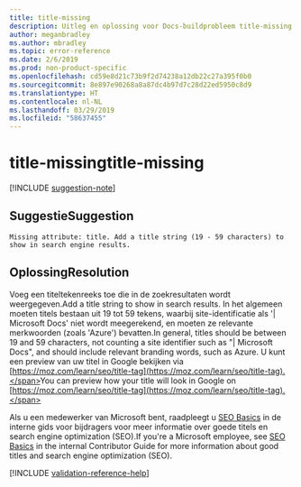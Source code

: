 ```yaml
---
title: title-missing
description: Uitleg en oplossing voor Docs-buildprobleem title-missing
author: meganbradley
ms.author: mbradley
ms.topic: error-reference
ms.date: 2/6/2019
ms.prod: non-product-specific
ms.openlocfilehash: cd59e8d21c73b9f2d74238a12db22c27a395f0b0
ms.sourcegitcommit: 8e897e90268a8a87dc4b97d7c28d22ed5950c8d9
ms.translationtype: HT
ms.contentlocale: nl-NL
ms.lasthandoff: 03/29/2019
ms.locfileid: "58637455"
---
```

# <a name="title-missing"></a><span data-ttu-id="ea206-103">title-missing</span><span class="sxs-lookup"><span data-stu-id="ea206-103">title-missing</span></span>

[!INCLUDE [suggestion-note](includes/suggestion-note.md)]

## <a name="suggestion"></a><span data-ttu-id="ea206-104">Suggestie</span><span class="sxs-lookup"><span data-stu-id="ea206-104">Suggestion</span></span>

`Missing attribute: title. Add a title string (19 - 59 characters) to show in search engine results.`

## <a name="resolution"></a><span data-ttu-id="ea206-105">Oplossing</span><span class="sxs-lookup"><span data-stu-id="ea206-105">Resolution</span></span>

<span data-ttu-id="ea206-106">Voeg een titeltekenreeks toe die in de zoekresultaten wordt weergegeven.</span><span class="sxs-lookup"><span data-stu-id="ea206-106">Add a title string to show in search results.</span></span> <span data-ttu-id="ea206-107">In het algemeen moeten titels bestaan uit 19 tot 59 tekens, waarbij site-identificatie als '| Microsoft Docs' niet wordt meegerekend, en moeten ze relevante merkwoorden (zoals 'Azure') bevatten.</span><span class="sxs-lookup"><span data-stu-id="ea206-107">In general, titles should be between 19 and 59 characters, not counting a site identifier such as "| Microsoft Docs", and should include relevant branding words, such as Azure.</span></span> <span data-ttu-id="ea206-108">U kunt een preview van uw titel in Google bekijken via [https://moz.com/learn/seo/title-tag](https://moz.com/learn/seo/title-tag).</span><span class="sxs-lookup"><span data-stu-id="ea206-108">You can preview how your title will look in Google on [https://moz.com/learn/seo/title-tag](https://moz.com/learn/seo/title-tag).</span></span>

<span data-ttu-id="ea206-109">Als u een medewerker van Microsoft bent, raadpleegt u [SEO Basics](https://review.docs.microsoft.com/en-us/help/contribute/contribute-how-to-write-seo-basics?branch=master) in de interne gids voor bijdragers voor meer informatie over goede titels en search engine optimization (SEO).</span><span class="sxs-lookup"><span data-stu-id="ea206-109">If you're a Microsoft employee, see [SEO Basics](https://review.docs.microsoft.com/en-us/help/contribute/contribute-how-to-write-seo-basics?branch=master) in the internal Contributor Guide for more information about good titles and search engine optimization (SEO).</span></span>

[!INCLUDE [validation-reference-help](includes/validation-reference-help.md)]

